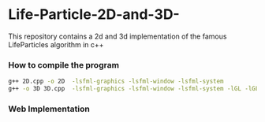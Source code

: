 # Life-Particle-2D-and-3D-
This repository contains a 2d and 3d implementation of the famous LifeParticles algorithm in c++

### How to compile the program

```bash
g++ 2D.cpp -o 2D  -lsfml-graphics -lsfml-window -lsfml-system
g++ -o 3D 3D.cpp  -lsfml-graphics -lsfml-window -lsfml-system -lGL -lGLU
```
### Web Implementation 
